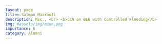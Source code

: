 ```yaml
---
layout: page
title: Salman Maaroufi
description: Msc., <br> <b>CCN on BLE with Controlled Flooding</b>
img: #assets/img/mine.png
importance: 6
category: Alumni
---
```


